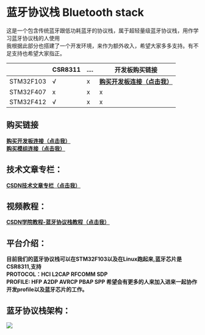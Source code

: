 # 蓝牙协议栈 Bluetooth stack
这是一个包含传统蓝牙跟低功耗蓝牙的协议栈，属于超轻量级蓝牙协议栈，用作学习蓝牙协议栈的人使用
<br>我根据此部分也搭建了一个开发环境，来作为额外收入，希望大家多多支持。有不足支持也希望大家指正。

|     |  CSR8311 | .... | 开发板购买链接 |
|  ----  | ----  | ---- | ---- |
| STM32F103  | √ | x | [**购买开发板连接（点击我）**](https://item.taobao.com/item.htm?spm=a1z10.1-c-s.w4004-22329603896.18.5aeb41f9OvIVgA&id=622836061708) |
| STM32F407  | x | x | x |
| STM32F412  | √ | x | x |
## 购买链接
[**购买开发板连接（点击我）**](https://item.taobao.com/item.htm?spm=a1z10.1-c-s.w4004-22329603896.18.5aeb41f9OvIVgA&id=622836061708)
<br>[**购买模组连接（点击我）**](https://item.taobao.com/item.htm?spm=a1z10.1-c-s.w4004-22329603896.18.5aeb41f9OvIVgA&id=622836061708)

## 技术文章专栏：
[**CSDN技术文章专栏（点击我）**](https://blog.csdn.net/xiaoxiaopengbo/category_10215137.html)


## 视频教程：
[**CSDN学院教程-蓝牙协议栈教程（点击我）**](https://edu.csdn.net/lecturer/5352?spm=1002.2001.3001.4144)

## 平台介绍：
**目前我们的蓝牙协议栈可以在STM32F103以及在Linux跑起来,蓝牙芯片是CSR8311,支持
<br>PROTOCOL：HCI L2CAP RFCOMM SDP
<br>PROFILE: HFP A2DP AVRCP PBAP SPP
希望会有更多的人来加入进来一起协作开发profile以及蓝牙芯片的工作。**


## 蓝牙协议栈架构：
![](https://img.alicdn.com/imgextra/i3/4013866915/O1CN01NSxsSk20x7PDPT25x_!!4013866915.png)


